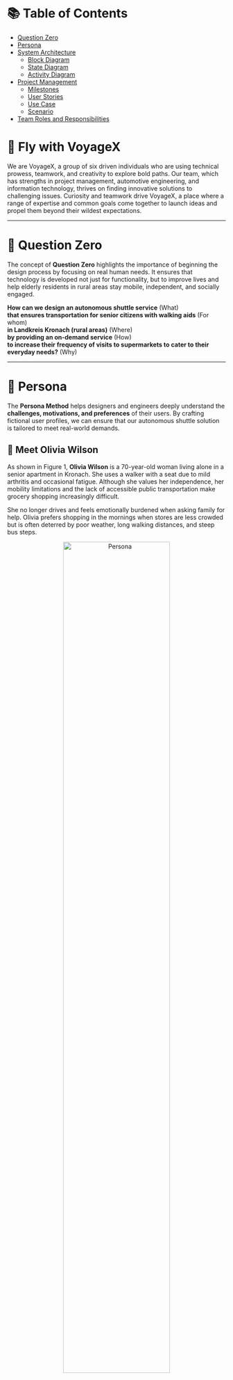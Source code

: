 # 📚 Table of Contents

- [Question Zero](#-question-zero)
- [Persona](#-persona)
- [System Architecture](#-system-architecture)
  - [Block Diagram](#-block-diagram)
  - [State Diagram](#-state-diagram)
  - [Activity Diagram](#-activity-diagram)
- [Project Management](#project-management)
  - [Milestones](#-milestones)
  - [User Stories](#-user-stories)
  - [Use Case](#-use-case)
  - [Scenario](#-scenario)
- [Team Roles and Responsibilities](#-team-roles-and-responsibilities)

# 🛫 Fly with VoyageX
We are VoyageX, a group of six driven individuals who are using technical prowess, teamwork, and creativity to explore bold paths. Our team, which has strengths in project management, automotive engineering, and information technology, thrives on finding innovative solutions to challenging issues. Curiosity and teamwork drive VoyageX, a place where a range of expertise and common goals come together to launch ideas and propel them beyond their wildest expectations.


---

# 🧠 Question Zero

The concept of **Question Zero** highlights the importance of beginning the design process by focusing on real human needs. It ensures that technology is developed not just for functionality, but to improve lives and help elderly residents in rural areas stay mobile, independent, and socially engaged.

**How can we design an autonomous shuttle service** (What)  
**that ensures transportation for senior citizens with walking aids** (For whom)  
**in Landkreis Kronach (rural areas)** (Where)  
**by providing an on-demand service** (How)  
**to increase their frequency of visits to supermarkets to cater to their everyday needs?** (Why)


---

# 👵 Persona

The **Persona Method** helps designers and engineers deeply understand the **challenges, motivations, and preferences** of their users. By crafting fictional user profiles, we can ensure that our autonomous shuttle solution is tailored to meet real-world demands.

## 💼 Meet Olivia Wilson

As shown in Figure 1, **Olivia Wilson** is a 70-year-old woman living alone in a senior apartment in Kronach. She uses a walker with a seat due to mild arthritis and occasional fatigue. Although she values her independence, her mobility limitations and the lack of accessible public transportation make grocery shopping increasingly difficult.

She no longer drives and feels emotionally burdened when asking family for help. Olivia prefers shopping in the mornings when stores are less crowded but is often deterred by poor weather, long walking distances, and steep bus steps.

<p align="center">
  <img src="assets/Persona.png" alt="Persona" width="70%"/>
</p>
<p align="center"><strong>Figure 1:</strong> Persona </p>

---

# 🧩 System Architecture

The system architecture outlines the autonomous shuttle’s functional structure. The block diagram represents a five-layer model which includes Sensors, Sense, Plan, Act and Actuator layer that highlights how data flows from sensors to physical action. The state diagram shows how the shuttle transitions through various modes like idle, driving, and parking. The activity diagram describes all the events that take place during the journey, to show the design of a smooth and accessible service. These elements together provide a clear and structured view of entire system.

## 🧱 Block Diagram

The autonomous shuttle system is designed to provide safe and accessible transportation for all users, especially those with mobility needs. Built on a five-layer architecture (Sensors, Sense, Plan, Act, and Actuator) the system is powered by ROS 2, ensuring compatibility with modern mobility standards.
Figure 2 describes the entire block diagram with inputs and outputs all all components of the system.

The Sensors Layer collects essential data to help the shuttle understand its surroundings and external conditions. A Lidar scans the environment to detect obstacles, while an RealSense camera identifies objects. A QR code scanner verifies passengers before boarding, and a Domain Bridge (HS-IoT) ensures continuous connection to external services like traffic updates and signal phasing.

In the Sense Layer, this data is processed to create a clear understanding of the shuttle’s surroundings. The Localization Module estimates the shuttle’s position and orientation by interpreting sensor data, while Object Detection and Obstacle Detection Modules recognize people, vehicles, and static hazards. A V2X Decoder gathers messages from nearby connected infrastructure or vehicles, helping the shuttle make informed decisions. All sensor data is merged using the Sensor Fusion and Filtering Module.The Map Server maintains an updated digital map. The Authentication Module handles secure passenger identification using scanned QR inputs.

The Plan Layer determines the shuttle’s behavior based on its understanding of the environment. At its core, the Decision Unit evaluates the situation and decides whether the shuttle should drive, park, board, or be ideal. The Path Planning Module calculates the most appropriate route, considering current location and goal position. This planning process ensures the shuttle navigates safely and efficiently.

In the Act Layer, the Path Execution Controller plays a central role, converting the planned path into real-time control actions. This module ensures the shuttle follows the route accurately, handling turns, speed changes, and route corrections. The Access Controller manages physical accessibility features such as the door and ramp, triggered only after verifying safe conditions and authenticated passenger access. Meanwhile, the V2X Encoder shares the shuttle’s primary details with surrounding infrastructure and other vehicles for safe interaction.

The Actuator Layer transforms these decisions into physical motion. A Door Actuator and Ramp Actuator provide safe entry and exit, especially for passengers with mobility challenges. The Domain Bridge connects shuttle with external systems.

Together, these layers form a robust and intelligent system for autonomous transport. With a focus on safety, and accessibility.

<p align="center">
  <img src="assets/block_diagram.png" alt="Block Diagram" width="70%"/>
</p>
<p align="center"><strong>Figure 2:</strong> Block Diagram </p>


[Visit block diagram Miro Board](https://miro.com/app/board/uXjVJfaT4fM=/?moveToWidget=3458764634693919231&cot=14)

## 🔄 State Diagram
The State Diagram showed in Figure 3 shows the full cycle of an autonomous shuttle. The shuttle starts in the Idle state, where it waits in a parking area or resting point until a booking is confirmed through a mobile app. Once a booking is made, the shuttle transitions to the Driving state. In this state, the vehicle navigates from its idle position to the user’s pickup location, using planned paths that consider safety and road conditions.

When the shuttle reaches the pickup spot, it moves to the Boarding state. Once the user boards, the shuttle resumes the Driving state again, this time heading to the user's intended drop-off location, which is a supermarket. Upon arrival, the shuttle switches to the Deboarding state, where the user exits safely to begin their shopping trip.

After drop-off, the shuttle searches for an available parking spot near the supermarket. When it reaches a parking spot, it transitions into a Parking state and parks itself safely. After that it changes its state to Ideal and remains there until the user finishes shopping. Once the user completes its shopping , the same cycle can repeat. This simple, well-defined state model ensures that the shuttle service is efficient, and offer safe, on-demand mobility to help seniors complete their tasks independently and reliably.

<p align="center">
  <img src="assets/State_diagram.png" alt="State Diagram" width="70%"/>
</p>
<p align="center"><strong>Figure 3:</strong> State Diagram </p>

## 🏃 Activity Diagram

The autonomous shuttle service begins when an elderly resident uses a dedicated app to request a ride to the supermarket. The app is designed specifically for seniors, with large icons and a simple interface to make booking process easy. Once a booking request is received, the system checks if the booking is confirmed. If not, the shuttle doesn’t proceed and waits in the parking area, until a valid request comes in. If the booking is successful, the shuttle plans a path to the user’s based on current traffic and road conditions in the rural area.

After planning the route, the shuttle drives to the user’s location. After reaching the pickup location, the shuttle authenticates user using a QR code scanner, ensuring the correct person boards the shuttle. After successful authentication, the user boards the shuttle, which is designed to accommodate walking aids with automated door and ramp access. The shuttle then drives to the supermarket, since the goal of this service is to assist elderly citizens in making routine shopping trips independently. Once at the supermarket, the user deboards the shuttle safely and proceeds with their shopping.

After drop-off, the shuttle begins searching for an available parking spot near the supermarket. Once a suitable spot is found, it parks itself and remains there until the user finishes shopping and requests the return trip. Figure 4 illustrates this activity flow, outlining each step of the shuttle’s interaction with the user from booking to parking.

<p align="center">
  <img src="assets/Activity_diagram.jpg" alt="Activity Diagram" width="70%"/>
</p>
<p align="center"><strong>Figure 4:</strong> Activity Diagram </p>


---

# 🗂️ Project Management

This section covers key project management aspects that ensure the autonomous shuttle system is developed efficiently, collaboratively, and aligned with real-world needs. The tools used throughout the project supported version control, task tracking, and documentation. User stories outlined specific goals from the perspective of developers and system components, helping break down complex tasks into manageable units. The use case and scenario described how the shuttle operates in a realistic environment, serving elderly users in rural areas through a simplified booking process and autonomous transportation.
The milestones provided a clear roadmap of deliverables and progress, guiding the team toward successful completion by Module 6. Team roles and responsibilities defined each member's contributions in ongoing collaboration. Lastly, 

## 🛠️ Tools

At **VoyageX**, we prioritize clear communication, collaborative design, and informed decision-making. For team coordination and updates, we use **Microsoft Teams** as our primary communication tools. To visualize ideas, map system behaviors, and co-create diagrams, we rely on **MIRO**, a flexible platform to design the system. Additionally, we use **Git** for version control to manage our codebase and track changes.

For background research and technical understanding, we utilized platforms such as **Google Scholar**, **Wikipedia**, and other freely available academic sources to explore related technologies, accessibility considerations, and autonomous mobility systems. These tools helped us stay  informed, and aligned throughout the development of our solution.

## 📋 User Stories

In this project, user stories are structured to reflect the development process and the technical goals of building a modular vehicle system. These stories capture the responsibilities and intentions of developers, system components, and the team as a whole.This approach helps align the project’s technical milestones with its functional goals.
[Visit User Stories Miro Board](https://miro.com/app/board/uXjVJfaT4fM=/?moveToWidget=3458764635025969912&cot=14)


## 📅 Milestones

Certainly! Here's a longer and more formal version of the sentence:

Figure 5 provides a comprehensive overview of the key milestones that the team has successfully accomplished so far, as well as the planned objectives and deliverables that are expected to be completed by the end of Module 6, ensuring steady progress and alignment with the overall project timeline.

<p align="center">
  <img src="assets/milestones.jpg" alt="Milestones" width="70%"/>
</p>
<p align="center"><strong>Figure 5:</strong> Project Milestones</p>


| Icons | Meaning              | | Colors  | Meaning                   |
|------|---------------------|-|--------|---------------------------|
| 🧪   | Testing            |  | Blue   | Technical Development     |
| 🔗   | Integration        | |  Green  | UI/UX or HMI              |
| ✅   | Compliance          | | Red    | Safety & Compliance       |
| 🎯   | User Experience    | | Purple | AI/Data/Simulation        |
| 🔐   | Security            | | Orange | Business & Launch         |
| 🛠️   | Development         | 


## 🔎 Use Case

Olivia Wilson, a 70-year-old retiree, lives alone in a senior apartment in Kronach. She values her
independence but faces challenges due to mild arthritis and fatigue, relying on a walker with a seat
for mobility. Grocery shopping has become difficult especially in poor weather as the nearest bus
stop is far, and she no longer drives. Though her daughter helps occasionally, Olivia dislikes feeling
dependent and wishes for a simple, stress-free way to shop on her own.

To meet this need, a human-centered Autonomous Grocery Shuttle has been launched in
Kronach, designed for seniors with mobility aids. Olivia can easily book a ride through simple,
icon-based mobile application,. The system remembers her preferences, and the shuttle picks her
up directly from her doorstep.
The vehicle features a ramp for easy boarding, a secure spot for her walker, and a quiet, comfortable
cabin with clear audio-visual cues. The ride is direct and smooth, taking her to the supermarket
entrance without delays or complex interactions.

After shopping, she’s picked up at a nearby
zone for her return trip.
This service empowers Olivia to maintain her independence, avoid physical strain, and keep a
regular routine without needing assistance while supporting both her mobility and emotional well-being.

<p align="center">
  <img src="assets/Olivia_wilson.png" alt="Use Case" width="70%"/>
</p>
<p align="center"><strong>Figure 6:</strong> Use Case</p>

## 🎬 Scenario


The autonomous grocery shuttle operation begins with a ride request initiated by the user, Olivia
Wilson, a 70-year-old retiree living independently in a senior apartment in Kronach. Due to mild
arthritis and balance issues, she relies on a walker with a seat and avoids long walks or using
unreliable rural public transportation. To maintain her independence and manage daily tasks like
grocery shopping, she uses a senior-friendly autonomous shuttle service designed for residents with
limited mobility.

Using a simple, icon-based mobile application, Olivia schedules her trip by selecting key details
such as pickup location (her residence), destination (supermarket), and desired departure time.
The app is designed with minimal text and large, intuitive icons, making it accessible and stress-free
for elderly users. Her mobility aid and boarding preferences are already saved in her profile,
enabling a quick and effortless booking process.

Once the request is submitted, the system verifies availability and assigns a trip to the shuttle. It
then generates an optimized multi-stop route through its path and trajectory planning module,
incorporating Olivia’s stop. Figure 7 illustrates the complete scenario, showing each step. 
The autonomous shuttle departs from its staging area and follows the assigned route. Upon arriving
at Olivia’s building entrance, it initiates a secure passenger verification process. Olivia confirms
her identity using a large touchscreen onboard, tapping a confirmation icon that syncs with her prior
booking.

Once verified, the vehicle automatically deploys an accessibility ramp and opens its doors. Olivia
boards without assistance, aided by the shuttle’s low-floor design, wide doors, secure handrails, and
dedicated walker space. Once seated and her walker is locked in place, the system conducts a safety
check to confirming proper seating, ramp retraction, and door closure.

The shuttle continues toward the supermarket, using its onboard perception system and V2X
communication modules to monitor traffic, receive real-time updates from surrounding
infrastructure, and ensure safe navigation. En route, the system detects a construction-related detour
via a V2X alert. The shuttle's path planning module instantly recalculates a new route, and Olivia is
informed of the minor adjustment through a clear, friendly voice announcement to ensuring her ride
remains predictable and comfortable.

At the supermarket, the shuttle stops at the designated accessible entrance, announces the arrival via
audio cue, opens the doors, and deploys the ramp. Olivia exits smoothly and begins her shopping
while the shuttle starts finding the spot to park itself. And after finding spot it parks itself safely and securely.

Once ready to return, Olivia opens the app and taps the “Return Home” icon. The system retrieves
her profile and dispatches to the supermarket to pick her up. The return
trip mirrors the outbound process: authentication, accessible boarding, safety confirmation, and a
direct route back to her residence.
Upon arrival, the shuttle deploys the ramp, and Olivia disembarks with her groceries and walker. A
completion report is automatically sent to the central management system, confirming the
successful and secure trip.

This seamless, autonomous experience empowers Olivia to manage her errands independently which enhancing her mobility, routine stability, and overall quality of life without needing to depend on
others.

<p align="center">
  <img src="assets/scenario.png" alt="Scenario" width="70%"/>
</p>
<p align="center"><strong>Figure 7:</strong> Scenario </p>

---

# 👥 Team Roles and Responsibilities

Our team is committed to project success through clear communication, timely delivery, and collaborative problem-solving. Each member has specific roles, from managing meetings and documenting progress to overseeing agile practices and ensuring team activities run smoothly. Together, we achieve collective growth and efficiency.

| **Responsibility**                                                                 | **Member**             | 
|------------------------------------------------------------------------------------|------------------------|
| Visual Collaboration Specialist                        | Ravikumar Savaliya     |
| Workflow Coordinator                    | Sonia S.               |
| QA & Compliance Lead                                                 | Monika N.                  |
| Tech & Meeting Coordinator                | Vamsi         |
| Data Integrity Analyst                              | Parth Pahinkar         |
| Documentation Lead                                               | Fenil Savaliya              |


### Component Responsibilities

| Component Name                                                                 | Responsibility         |
|--------------------------------------------------------------------------------|------------------------|
| [Path Planning](https://git.hs-coburg.de/voyagex/vx_path_planning) | Ravikumar               |
| [Obstacle Detection](https://git.hs-coburg.de/voyagex/vx_obstacle_detection)     | Vamsi               |
| [Object Detection](https://git.hs-coburg.de/voyagex/vx_object_detection)         | Team VoyageX      |
| [Sensor Data Fusion and Filtering Module](https://git.hs-coburg.de/voyagex/vx_v2x_fusion)                  | Ravikumar & Parth               |
| [Server](https://git.hs-coburg.de/voyagex/vx_server)                             | Ravikumar & Parth               |
| [Path Execution Controller](https://git.hs-coburg.de/voyagex/vx_path_execution_controller)   | Fenil         |
| [Desicion Unit](https://git.hs-coburg.de/voyagex/vx_decision_unit)       | Ravikumar & Parth                |
| [V2X Encoder](https://git.hs-coburg.de/voyagex/vx_v2x_encoder)                           | Parth                |
| [V2X Decoder](https://git.hs-coburg.de/voyagex/vx_v2x_decoder)              | Sonia                 |
| [Authentication](https://git.hs-coburg.de/voyagex/vx_authentication)          | Ravikumar & Parth      |
| [Access Controller](https://git.hs-coburg.de/voyagex/vx_door_operation)            | Ravikumar & Parth      |
| [Localization](https://git.hs-coburg.de/voyagex/vx_visualization) | Monika              |


### User Interface Concepts 

| HMI Type                                                                 | Team Members         |
|--------------------------------------------------------------------------------|------------------------|
| [Internal HMI](https://git.hs-coburg.de/voyagex/vx_path_planning) | Ravikumar, Fenil, Sonia               |
| [External HMI](https://git.hs-coburg.de/voyagex/vx_external_HMI)     | Vamsi, Monika, Parth              |
